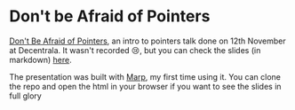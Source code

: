 # Don't be Afraid of Pointers

[Don't Be Afraid of Pointers](https://forum.dmz.rs/t/ne-boj-se-pointera-dont-be-afraid-of-pointers-predavanje/807), an intro to pointers talk done on 12th November at Decentrala. It wasn't recorded 😢, but you can check the slides (in markdown) [here]().

The presentation was built with [Marp](https://github.com/marp-team/marp), my first time using it. You can clone the repo and open the html in your browser if you want to see the slides in full glory